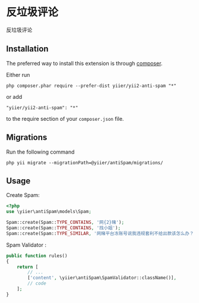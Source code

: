 反垃圾评论
=====
反垃圾评论

Installation
------------

The preferred way to install this extension is through [composer](http://getcomposer.org/download/).

Either run

```
php composer.phar require --prefer-dist yiier/yii2-anti-spam "*"
```

or add

```
"yiier/yii2-anti-spam": "*"
```

to the require section of your `composer.json` file.


Migrations
----------
Run the following command

```
php yii migrate --migrationPath=@yiier/antiSpam/migrations/
```

Usage
-----

Create Spam:

```php
<?php
use \yiier\antiSpam\models\Spam;

Spam::create(Spam::TYPE_CONTAINS, '网{2}赌');
Spam::create(Spam::TYPE_CONTAINS, '找小姐');
Spam::create(Spam::TYPE_SIMILAR, '网赌平台冻账号说我违规套利不给出款该怎么办？');

```


Spam Validator :

```php
public function rules()
{
    return [
        // ... 
        ['content', \yiier\antiSpam\SpamValidator::className()],
        // code
    ];
}
```